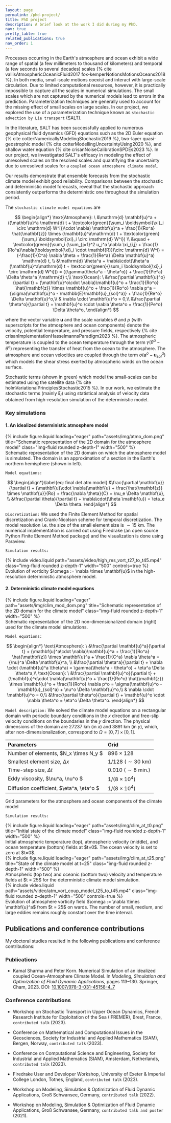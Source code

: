 ```yaml
---
layout: page
permalink: /phd-project/
title: PhD project
description: A brief look at the work I did during my PhD.
nav: true
pretty_table: true
related_publications: true
nav_order: 1
---
```


Processes occurring in the Earth's atmosphere and ocean exhibit a wide range of spatial (a few millimeters to thousand of kilometers) and temporal (a few seconds to several decades) scales {% cite vallisAtmosphericOceanicFluid2017 fox-kemperNotionsMotionsOceans2018 %}. In both media, small-scale motions coexist and interact with large-scale circulation.  Due to limited computational resources, however, it is practically impossible to capture all the scales in numerical simulations. The small scales which are not captured by the numerical models lead to errors in the prediction. Parameterization techniques are generally used to account for the missing effect of small scales on large scales. In our project, we explored the use of a parameterization technique known as `stochastic advection by Lie transport` (SALT).

In the literature, SALT has been successfully applied to numerous geophysical fluid dynamics (GFD) equations such as the 2D Euler equation {% cite cotterNumericallyModelingStochastic2019 %}, two-layer quasi-geostrophic model {% cite cotterModellingUncertaintyUsing2020 %}, and shallow water equation {% cite crisanNoiseCalibrationSPDEs2023 %}. In our project, we investigated SALT's efficacy in modeling the effect of unresolved scales on the resolved scales and quantifying the uncertainty due to unresolved scales for a `coupled ocean atmosphere climate model`. 

Our results demonstrate that ensemble forecasts from the stochastic climate model exhibit good reliability. Comparisons between the stochastic and deterministic model forecasts, reveal that the stochastic approach consistently outperforms the deterministic one throughout the simulation period.

The `stochastic climate model equations` are

$$
\begin{align*}
\text{Atmosphere}: \ &\mathrm{d} \mathbf{u}^a + ((\mathbf{u}^a \mathrm{d} t + \textcolor{green}{\sum_i \boldsymbol{\xi}_i \circ \mathrm{d} W^i})\cdot \nabla) \mathbf{u}^a + \frac{1}{Ro^a} \hat{\mathbf{z}} \times (\mathbf{u}^a\mathrm{d} t + \textcolor{green}{\sum_i \boldsymbol{\xi}_i \circ \mathrm{d} W^i}) \\
                &\quad + \textcolor{green}{\sum_i (\sum_{j=1}^2 u_j^a \nabla \xi_{i,j} + \frac{1}{Ro^a}\nabla(\boldsymbol{\xi}_i \cdot \mathbf{R}))\circ \mathrm{d} W^i} = (-\frac{1}{C^a} \nabla \theta + \frac{1}{Re^a} \Delta \mathbf{u}^a) \mathrm{d} t, \\
        &\mathrm{d} \theta^a + \nabla\cdot(\theta^a (\mathbf{u}^a\mathrm{d} t + \textcolor{green}{\sum_i \boldsymbol{\xi}_i \circ \mathrm{d} W^i})) = ({\gamma(\theta^a - \theta^o)} + \frac{1}{Pe^a} \Delta \theta^a )\mathrm{d} t,\\
\text{Ocean}: \ &\frac{\partial \mathbf{u}^o}{\partial t} + (\mathbf{u}^o\cdot \nabla)\mathbf{u}^o + \frac{1}{Ro^o} \hat{\mathbf{z}} \times \mathbf{u}^o + \frac{1}{Ro^o} \nabla p^a = {\sigma(\mathbf{u}^o - \mathbb{E}\mathbf{u}_{sol}^a)} + \frac{1}{Re^o} \Delta \mathbf{u}^o,\\
    & \nabla \cdot \mathbf{u}^o = 0,\\
    &\frac{\partial \theta^o}{\partial t} + \mathbf{u}^o \cdot \nabla \theta^o = \frac{1}{Pe^o} \Delta \theta^o,
\end{align*}
$$

where the vector variable $\mathbf{u}$ and the scale variables $\theta$ and $p$ (with superscripts for the atmosphere and ocean components) denote the velocity, potential temperature, and pressure fields, respectively {% cite crisanImplementationHasselmannsParadigm2023 %}. The atmospheric temperature is coupled to the ocean temperature through the term $\gamma (\theta^a - \theta^o)$ representing the transfer of heat from the ocean to the atmosphere. The atmosphere and ocean velocities are coupled through the term $\sigma (\mathbf{u}^o - \mathbf{u}^a_{sol})$ which models the shear stress exerted by atmospheric winds on the ocean surface. 

Stochastic terms (shown in green) which model the small-scales can be estimated using the satellite data {% cite holmVariationalPrinciplesStochastic2015 %}. In our work, we estimate the stochastic terms (mainly $\boldsymbol{\xi}_i$) using statistical analysis of velocity data obtained from high-resolution simulation of the deterministic model. 

### Key simulations


#### 1. An idealized deterministic atmosphere model

<div class="row">
    <div class="col-sm mt-3 mt-md-0 text-center">
        {% include figure.liquid loading="eager" path="assets/img/atmo_dom.png" title="Schematic representation of the 2D domain for the atmosphere model" class="img-fluid rounded z-depth-1" width="500" %}
    </div>
</div>
<div class="caption">
    Schematic representation of the 2D domain on which the atmosphere model is simulated. The domain is an approximation of a section in the Earth's northern hemisphere (shown in left).
</div>

<!-- <img src="/assets/img/atmo_dom.png" alt="Schematic representation of the 2D domain for the atmosphere model" width="600"/>

*Figure 1: Schematic representation of the 2D domain on which the atmosphere model is simulated. The domain is an approximation of a section in the Earth's northern hemisphere (shown in left).* -->
`Model equations:`

$$
\begin{align*}\label{eq: final det atm model}
        &\frac{\partial \mathbf{u}}{\partial t} + (\mathbf{u}\cdot \nabla)\mathbf{u} + \frac{\hat{\mathbf{z}} \times \mathbf{u}}{Ro} + \frac{\nabla \theta}{C} = \nu_e \Delta \mathbf{u}, \\
        &\frac{\partial \theta}{\partial t} + \nabla\cdot(\theta \mathbf{u}) = \eta_e \Delta \theta.
\end{align*}
$$

`Discretization:` We used the Finite Element Method for spatial discretization and Crank-Nicolson scheme for temporal discretization. The model resolution i.e. the size of the small element size is $\sim 15$ km. The numerical implementation is carried out using Firedrake (an open source Python Finite Element Method package) and the visualization is done using Paraview. 

`Simulation results:`
<div class="row">
    <div class="col-sm mt-3 mt-md-0 text-center">
        {% include video.liquid path="assets/video/high_res_vort_t27_to_t45.mp4" class="img-fluid rounded z-depth-1" width="500" controls=true %}
    </div>
</div>
<div class="caption">
    Evolution of vorticity $\omega := \nabla \times \mathbf{u}$ in the high-resolution deterministic atmosphere model.
</div>

<!-- <video width="600" controls title="Evolution of vorticity in the high-resolution deterministic atmosphere model">
  <source src="/assets/video/high_res_vort_t27_to_t45.mp4" type="video/mp4">
  Your browser does not support the video tag.
</video>
*Video 1: Evolution of vorticity $\omega := \nabla \times \mathbf{u}$ in the high-resolution deterministic atmosphere model.* -->

#### 2. Deterministic climate model equations

<div class="row">
    <div class="col-sm mt-3 mt-md-0 text-center">
        {% include figure.liquid loading="eager" path="assets/img/clim_mod_dom.png" title="Schematic representation of the 2D domain for the climate model" class="img-fluid rounded z-depth-1" width="500" %}
    </div>
</div>
<div class="caption">
    Schematic representation of the 2D non-dimensionalized domain (right) used for the climate model simulations.
</div>

<!-- <img src="/assets/img/clim_mod_dom.png" alt="Schematic representation of the 2D domain for the climate model" width="600"/>

*Figure 1: Schematic representation of the 2D non-dimensionalized domain (right) used for the climate model simulations.* -->

`Model equations:`

$$
\begin{align*}
       \text{Atmosphere}: \ &\frac{\partial \mathbf{u}^a}{\partial t} + (\mathbf{u}^a\cdot \nabla)\mathbf{u}^a + \frac{1}{Ro^a} \hat{\mathbf{z}} \times \mathbf{u}^a + \frac{1}{C^a} \nabla \theta^a = {\nu}^a \Delta \mathbf{u}^a, \\
        &\frac{\partial \theta^a}{\partial t} + \nabla \cdot (\mathbf{u}^a \theta^a) = \gamma(\theta^a - \theta^o) + \eta^a \Delta \theta^a,\\
    \text{Ocean}: \ &\frac{\partial \mathbf{u}^o}{\partial t} + (\mathbf{u}^o\cdot \nabla)\mathbf{u}^o + \frac{1}{Ro^o} \hat{\mathbf{z}} \times \mathbf{u}^o + \frac{1}{Ro^o} \nabla p^o = \sigma(\mathbf{u}^o - \mathbf{u}_{sol}^a) + \nu^o \Delta \mathbf{u}^o,\\
    & \nabla \cdot \mathbf{u}^o = 0,\\
    &\frac{\partial \theta^o}{\partial t} + \mathbf{u}^o \cdot \nabla \theta^o = \eta^o \Delta \theta^o.
\end{align*}
$$

`Model description:` We solved the climate model equations on a rectangular domain with periodic boundary conditions in the $x$ direction and free-slip velocity conditions on the boundaries in the $y$ direction. The physical dimensions of the domain are $27237$ km (in $x$) and $3891$ km (in $y$), which, after non-dimensionalization, correspond to $\Omega = [0,7] \times [0,1]$. 

| Parameters      | Grid           | 
| :-------------  |:-------------  | 
| Number of elements, $N_x \times N_y $ | $896 \times 128$ |
| Smallest element size, $\Delta x$     | $1/128 \ (\sim 30 \ \text{km})$ | 
| Time-step size, $\Delta t$  | $0.010 \ (\sim 8 \ \text{min.})$ |  
| Eddy viscosity, $\nu^a, \nu^o $ | $1/(8 \times 10^4)$ |
| Diffusion coefficient, $\eta^a, \eta^o $ | $1/(8 \times 10^4)$ | 

<div class="caption">
    Grid parameters for the atmosphere and ocean components of the climate model
</div>
<!-- *Table 1: Grid parameters for the atmosphere and ocean components of the climate model* -->

<!-- | Parameters      | Grid           | 
| :------------- |:-------------| 
| Number of elements, $N_x \times N_y $ |$896 \times 128$ |
| Smallest element size, $\Delta x$     |$1/128 \ (\sim 30 \ \text{km})$ | 
| Time-step size, $\Delta t$  | $0.010 \ (\sim 8 \ \text{min.})$  |  
| Eddy viscosity, $\nu^a, \nu^o $ |   $1/(8 \times 10^4)$        |
| Diffusion coefficient, $\eta^a, \eta^o $ | $1/(8 \times 10^4)$ | -->

<!-- <br> -->

`Simulation results:`

<div class="row">
    <div class="col-sm mt-3 mt-md-0 text-center">
        {% include figure.liquid loading="eager" path="assets/img/clim_at_t0.png" title="Initial state of the climate model" class="img-fluid rounded z-depth-1" width="500" %}
    </div>
</div>
<div class="caption">
    Initial atmospheric temperature (top), atmospheric velocity (middle), and ocean temperature (bottom) fields at $t=0$. The ocean velocity is set to zero at $t=0$.
</div>

<!-- <img src="/assets/img/clim_at_t0.png" alt="Initial state of the climate model" width="600"/>

*Figure 2: Initial atmospheric temperature (top), atmospheric velocity (middle), and ocean temperature (bottom) fields at $t=0$. The ocean velocity is set to zero at $t=0$.* -->

<div class="row">
    <div class="col-sm mt-3 mt-md-0 text-center">
        {% include figure.liquid loading="eager" path="assets/img/clim_at_t25.png" title="State of the climate model at t=25" class="img-fluid rounded z-depth-1" width="500" %}
    </div>
</div>
<div class="caption">
     Atmospheric (top two) and oceanic (bottom two) velocity and temperature fields at $t = 25$ for the deterministic climate model simulation.
</div>

<!-- <img src="/assets/img/clim_at_t25.png" alt="State of the climate model at t=25" width="600"/>

*Figure 3: Atmospheric (top two) and oceanic (bottom two) velocity and temperature fields at $t = 25$ for the deterministic climate model simulation.* -->

<div class="row">
    <div class="col-sm mt-3 mt-md-0 text-center">
        {% include video.liquid path="assets/video/atm_vort_coup_model_t25_to_t45.mp4" class="img-fluid rounded z-depth-1" width="500" controls=true %}
    </div>
</div>
<div class="caption">
    Evolution of atmosphere vorticity field $\omega := \nabla \times \mathbf{u}^a$ from $t = 25$ on wards. The number of small, medium, and large eddies remains roughly constant over the time interval.
</div>

<!-- <video width="600" controls title="Evolution of vorticity in the high-resolution deterministic climate model">
  <source src="/assets/video//atm_vort_coup_model_t25_to_t45.mp4" type="video/mp4">
  Your browser does not support the video tag.
</video>
*Video 2: Evolution of atmosphere vorticity field $\omega := \nabla \times \mathbf{u}^a$ from $t = 25$ on wards. The number of small, medium, and large eddies remains roughly constant over the time interval.* -->

## Publications and conference contributions

My doctoral studies resulted in the following publications and conference contributions:

### Publications

* Kamal Sharma and Peter Korn. Numerical Simulation of an idealized coupled Ocean-Atmosphere Climate Model. In *Modeling, Simulation and Optimization of Fluid Dynamic Applications*, pages 113–130. Springer, Cham, 2023. DOI: [10.1007/978-3-031-45158-4\_7](https://link.springer.com/chapter/10.1007/978-3-031-45158-4_7)


### Conference contributions

* Workshop on Stochastic Transport in Upper Ocean Dynamics, French Research Institute for Exploitation of the Sea (IFREMER), Brest, France, `contributed talk` (2023).

* Conference on Mathematical and Computational Issues in the Geosciences, Society for Industrial and Applied Mathematics (SIAM), Bergen, Norway, `contributed talk` (2023).

* Conference on Computational Science and Engineering, Society for Industrial and Applied Mathematics (SIAM), Amsterdam, Netherlands, `contributed talk` (2023).

* Firedrake User and Developer Workshop, University of Exeter & Imperial College London, Totnes, England, `contributed talk` (2023).

* Workshop on Modeling, Simulation & Optimization of Fluid Dynamic Applications, Groß Schwansee, Germany, `contributed talk` (2022).

* Workshop on Modeling, Simulation & Optimization of Fluid Dynamic Applications, Groß Schwansee, Germany, `contributed talk and poster` (2021).
